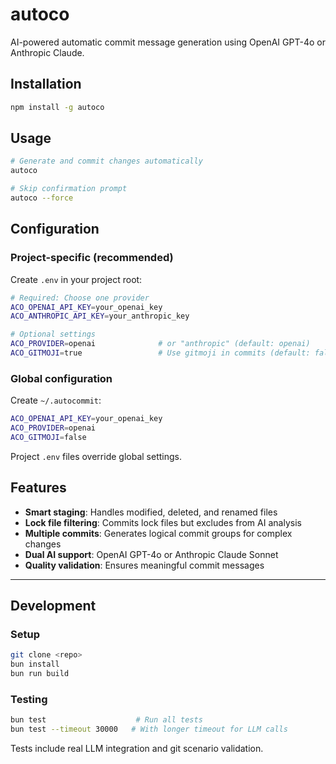 # autoco

AI-powered automatic commit message generation using OpenAI GPT-4o or Anthropic Claude.

## Installation

```bash
npm install -g autoco
```

## Usage

```bash
# Generate and commit changes automatically
autoco

# Skip confirmation prompt  
autoco --force
```

## Configuration

### Project-specific (recommended)

Create `.env` in your project root:

```bash
# Required: Choose one provider
ACO_OPENAI_API_KEY=your_openai_key
ACO_ANTHROPIC_API_KEY=your_anthropic_key

# Optional settings
ACO_PROVIDER=openai              # or "anthropic" (default: openai)
ACO_GITMOJI=true                 # Use gitmoji in commits (default: false)
```

### Global configuration

Create `~/.autocommit`:

```bash
ACO_OPENAI_API_KEY=your_openai_key
ACO_PROVIDER=openai
ACO_GITMOJI=false
```

Project `.env` files override global settings.

## Features

- **Smart staging**: Handles modified, deleted, and renamed files
- **Lock file filtering**: Commits lock files but excludes from AI analysis  
- **Multiple commits**: Generates logical commit groups for complex changes
- **Dual AI support**: OpenAI GPT-4o or Anthropic Claude Sonnet
- **Quality validation**: Ensures meaningful commit messages

---

## Development

### Setup

```bash
git clone <repo>
bun install
bun run build
```

### Testing

```bash
bun test                    # Run all tests
bun test --timeout 30000   # With longer timeout for LLM calls
```

Tests include real LLM integration and git scenario validation.